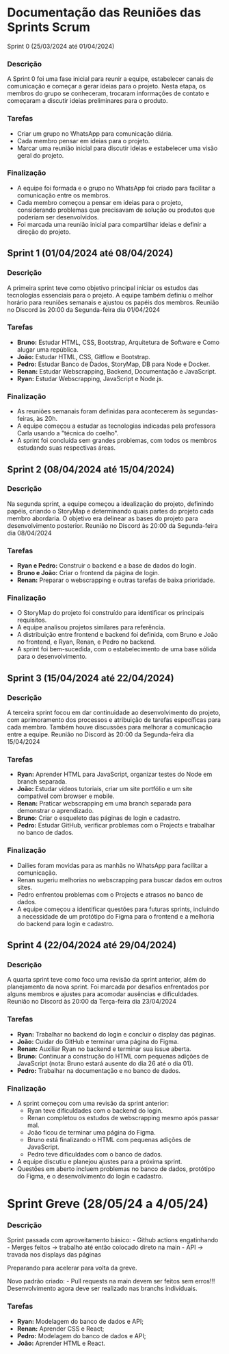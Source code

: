 # Documentação das Reuniões das Sprints Scrum

Sprint 0 (25/03/2024 até 01/04/2024)

### Descrição

A Sprint 0 foi uma fase inicial para reunir a equipe, estabelecer canais de comunicação e começar a gerar ideias para o projeto. Nesta etapa, os membros do grupo se conheceram, trocaram informações de contato e começaram a discutir ideias preliminares para o produto.

### Tarefas

- Criar um grupo no WhatsApp para comunicação diária.
- Cada membro pensar em ideias para o projeto.
- Marcar uma reunião inicial para discutir ideias e estabelecer uma visão geral do projeto.

### Finalização

- A equipe foi formada e o grupo no WhatsApp foi criado para facilitar a comunicação entre os membros.
- Cada membro começou a pensar em ideias para o projeto, considerando problemas que precisavam de solução ou produtos que poderiam ser desenvolvidos.
- Foi marcada uma reunião inicial para compartilhar ideias e definir a direção do projeto.

## Sprint 1 (01/04/2024 até 08/04/2024)

### Descrição

A primeira sprint teve como objetivo principal iniciar os estudos das tecnologias essenciais para o projeto. A equipe também definiu o melhor horário para reuniões semanais e ajustou os papéis dos membros.
Reunião no Discord às 20:00 da Segunda-feira dia 01/04/2024

### Tarefas

- **Bruno:** Estudar HTML, CSS, Bootstrap, Arquitetura de Software e Como alugar uma república.
- **João:** Estudar HTML, CSS, Gitflow e Bootstrap.
- **Pedro:** Estudar Banco de Dados, StoryMap, DB para Node e Docker.
- **Renan:** Estudar Webscrapping, Backend, Documentação e JavaScript.
- **Ryan:** Estudar Webscrapping, JavaScript e Node.js.

### Finalização

- As reuniões semanais foram definidas para acontecerem às segundas-feiras, às 20h.
- A equipe começou a estudar as tecnologias indicadas pela professora Carla usando a "técnica do coelho".
- A sprint foi concluída sem grandes problemas, com todos os membros estudando suas respectivas áreas.

## Sprint 2 (08/04/2024 até 15/04/2024)

### Descrição

Na segunda sprint, a equipe começou a idealização do projeto, definindo papéis, criando o StoryMap e determinando quais partes do projeto cada membro abordaria. O objetivo era delinear as bases do projeto para desenvolvimento posterior.
Reunião no Discord às 20:00 da Segunda-feira dia 08/04/2024

### Tarefas

- **Ryan e Pedro:** Construir o backend e a base de dados do login.
- **Bruno e João:** Criar o frontend da página de login.
- **Renan:** Preparar o webscrapping e outras tarefas de baixa prioridade.

### Finalização

- O StoryMap do projeto foi construído para identificar os principais requisitos.
- A equipe analisou projetos similares para referência.
- A distribuição entre frontend e backend foi definida, com Bruno e João no frontend, e Ryan, Renan, e Pedro no backend.
- A sprint foi bem-sucedida, com o estabelecimento de uma base sólida para o desenvolvimento.

## Sprint 3 (15/04/2024 até 22/04/2024)

### Descrição

A terceira sprint focou em dar continuidade ao desenvolvimento do projeto, com aprimoramento dos processos e atribuição de tarefas específicas para cada membro. Também houve discussões para melhorar a comunicação entre a equipe.
Reunião no Discord às 20:00 da Segunda-feira dia 15/04/2024

### Tarefas

- **Ryan:** Aprender HTML para JavaScript, organizar testes do Node em branch separada.
- **João:** Estudar vídeos tutoriais, criar um site portfólio e um site compatível com browser e mobile.
- **Renan:** Praticar webscrapping em uma branch separada para demonstrar o aprendizado.
- **Bruno:** Criar o esqueleto das páginas de login e cadastro.
- **Pedro:** Estudar GitHub, verificar problemas com o Projects e trabalhar no banco de dados.

### Finalização

- Dailies foram movidas para as manhãs no WhatsApp para facilitar a comunicação.
- Renan sugeriu melhorias no webscrapping para buscar dados em outros sites.
- Pedro enfrentou problemas com o Projects e atrasos no banco de dados.
- A equipe começou a identificar questões para futuras sprints, incluindo a necessidade de um protótipo do Figma para o frontend e a melhoria do backend para login e cadastro.

## Sprint 4 (22/04/2024 até 29/04/2024)

### Descrição

A quarta sprint teve como foco uma revisão da sprint anterior, além do planejamento da nova sprint. Foi marcada por desafios enfrentados por alguns membros e ajustes para acomodar ausências e dificuldades.
Reunião no Discord às 20:00 da Terça-feira dia 23/04/2024

### Tarefas

- **Ryan:** Trabalhar no backend do login e concluir o display das páginas.
- **João:** Cuidar do GitHub e terminar uma página do Figma.
- **Renan:** Auxiliar Ryan no backend e terminar sua issue aberta.
- **Bruno:** Continuar a construção do HTML com pequenas adições de JavaScript (nota: Bruno estará ausente do dia 26 até o dia 01).
- **Pedro:** Trabalhar na documentação e no banco de dados.

### Finalização

- A sprint começou com uma revisão da sprint anterior:
  - Ryan teve dificuldades com o backend do login.
  - Renan completou os estudos de webscrapping mesmo após passar mal.
  - João ficou de terminar uma página do Figma.
  - Bruno está finalizando o HTML com pequenas adições de JavaScript.
  - Pedro teve dificuldades com o banco de dados.
- A equipe discutiu e planejou ajustes para a próxima sprint.
- Questões em aberto incluem problemas no banco de dados, protótipo do Figma, e o desenvolvimento do login e cadastro.


# Sprint Greve (28/05/24 a 4/05/24)

### Descrição

  Sprint passada com aproveitamento básico:
    - Github actions engatinhando
    - Merges feitos -> trabalho até então colocado direto na main
    - API -> travada nos displays das páginas

  Preparando para acelerar para volta da greve.

  Novo padrão criado:
    - Pull requests na main devem ser feitos sem erros!!!
      Desenvolvimento agora deve ser realizado nas branchs individuais.

### Tarefas
  - **Ryan:** Modelagem do banco de dados e API;
  - **Renan:** Aprender CSS e React;
  - **Pedro:** Modelagem do banco de dados e API;
  - **João:** Aprender HTML e React.
